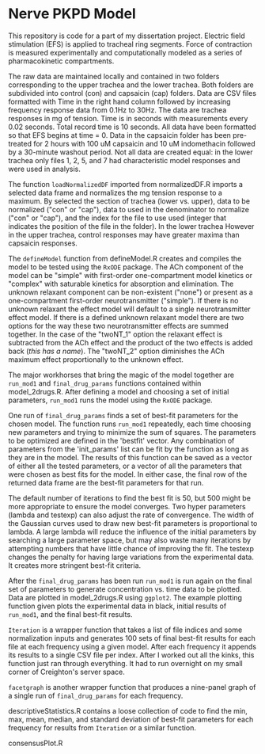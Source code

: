 # Nerve PKPD Model

This repository is code for a part of my dissertation project.  Electric field stimulation (EFS) is applied to tracheal ring segments. Force of contraction is measured experimentally and computationally modeled as a series of pharmacokinetic compartments.

The raw data are maintained locally and contained in two folders corresponding to the upper trachea and the lower trachea. Both folders are subdivided into control (con) and capsaicin (cap) folders.  Data are CSV files formatted with Time in the right hand column followed by increasing frequency response data from 0.1Hz to 30Hz. The data are trachea responses in mg of tension. Time is in seconds with measurements every 0.02 seconds.  Total record time is 10 seconds.  All data have been formatted so that EFS begins at time = 0. Data in the capsaicin folder has been pre-treated for 2 hours with 100 uM capsaicin and 10 uM indomethacin followed by a 30-minute washout period.  Not all data are created equal: in the lower trachea only files 1, 2, 5, and 7 had characteristic model responses and were used in analysis.

The function `loadNormalizedDF` imported from normalizedDF.R imports a selected data frame and normalizes the mg tension response to a maximum. By selected the section of trachea (lower vs. upper), data to be normalized ("con" or "cap"), data to used in the denominator to normalize ("con" or "cap"), and the index for the file to use used (integer that indicates the position of the file in the folder). In the lower trachea However in the upper trachea, control responses may have greater maxima than capsaicin responses.

The `defineModel` function from defineModel.R creates and compiles the model to be tested using the `RxODE` package.  The ACh component of the model can be "simple" with first-order one-compartment model kinetics or "complex" with saturable kinetics for absorption and elimination. The unknown relaxant component can be non-existent ("none") or present as a one-compartment first-order neurotransmitter ("simple"). If there is no unknown relaxant the effect model will default to a single neurotransmitter effect model.  If there is a defined unknown relaxant model there are two options for the way these two neurotransmitter effects are summed together. In the case of the "twoNT_1" option the relaxant effect is subtracted from the ACh effect and the product of the two effects is added back (*this has a name*). The "twoNT_2" option diminishes the ACh maximum effect proportionally to the unknown effect.

The major workhorses that bring the magic of the model together are `run_mod1` and `final_drug_params` functions contained within model_2drugs.R. After defining a model and choosing a set of initial parameters, `run_mod1` runs the model using the `RxODE` package.

One run of `final_drug_params` finds a set of best-fit parameters for the chosen model.  The function runs `run_mod1` repeatedly, each time choosing new parameters and trying to minimize the sum of squares.  The parameters to be optimized are defined in the 'bestfit' vector. Any combination of parameters from the 'init_params' list can be fit by the function as long as they are in the model.  The results of this function can be saved as a vector of either all the tested parameters, or a vector of all the parameters that were chosen as best fits for the model. In either case, the final row of the returned data frame are the best-fit parameters for that run.

The default number of iterations to find the best fit is 50, but 500 might be more appropriate to ensure the model converges.  Two hyper parameters (lambda and testexp) can also adjust the rate of convergence.  The width of the Gaussian curves used to draw new best-fit parameters is proportional to lambda.  A large lambda will reduce the influence of the initial parameters by searching a large parameter space, but may also waste many iterations by attempting numbers that have little chance of improving the fit.  The testexp changes the penalty for having large variations from the experimental data.  It creates more stringent best-fit criteria.

After the `final_drug_params` has been run `run_mod1` is run again on the final set of parameters to generate concentration vs. time data to be plotted.  Data are plotted in model_2drugs.R using `ggplot2`. The example plotting function given plots the experimental data in black, initial results of `run_mod1`, and the final best-fit results.

`Iteration` is a wrapper function that takes a list of file indices and some normalization inputs and generates 100 sets of final best-fit results for each file at each frequency using a given model.   After each frequency it appends its results to a single CSV file per index. After I worked out all the kinks, this function just ran through everything.  It had to run overnight on my small corner of Creighton's server space.

`facetgraph` is another wrapper function that produces a nine-panel graph of a single run of `final_drug_params` for each frequency.

descriptiveStatistics.R contains a loose collection of code to find the min, max, mean, median, and standard deviation of best-fit parameters for each frequency for results from `Iteration` or a similar function.

consensusPlot.R
